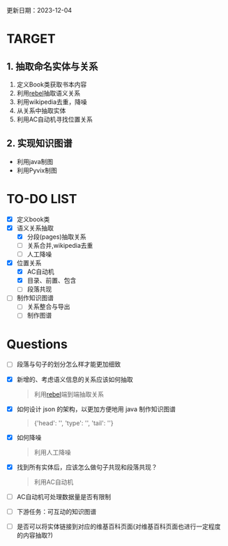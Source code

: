 更新日期：2023-12-04
# TARGET

## 1. 抽取命名实体与关系

1. 定义Book类获取书本内容
2. 利用[rebel](https://huggingface.co/Babelscape/rebel-large)抽取语义关系
3. 利用wikipedia去重，降噪
4. 从关系中抽取实体
5. 利用AC自动机寻找位置关系

## 2. 实现知识图谱

- 利用java制图
- 利用Pyvix制图

# TO-DO LIST

- [x] 定义book类
- [x] 语义关系抽取
   - [x] 分段(pages)抽取关系
   - [ ] 关系合并,wikipedia去重
   - [ ] 人工降噪
- [x] 位置关系
   - [x] AC自动机
   - [x] 目录、前置、包含
   - [ ] 段落共现
- [ ] 制作知识图谱
   - [ ] 关系整合与导出
   - [ ] 制作图谱

# Questions

- [ ] 段落与句子的划分怎么样才能更加细致
- [x] 新增的、考虑语义信息的关系应该如何抽取
   > 利用[rebel](https://huggingface.co/Babelscape/rebel-large)端到端抽取关系
- [x] 如何设计 json 的架构，以更加方便地用 java 制作知识图谱
   > {'head': '', 'type': '', 'tail': ''}
- [x] 如何降噪
   > 利用人工降噪
- [x] 找到所有实体后，应该怎么做句子共现和段落共现？
   > 利用AC自动机
- [ ] AC自动机可处理数据量是否有限制
- [ ] 下游任务：可互动的知识图谱
- [ ] 是否可以将实体链接到对应的维基百科页面(对维基百科页面也进行一定程度的内容抽取?)
      
